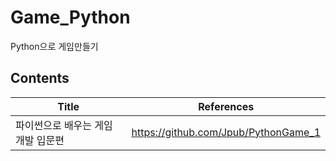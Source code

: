 # Game_Python
Python으로 게임만들기

## Contents
| Title | References |
|----------|----------|
|  파이썬으로 배우는 게임개발 입문편  | https://github.com/Jpub/PythonGame_1  |

